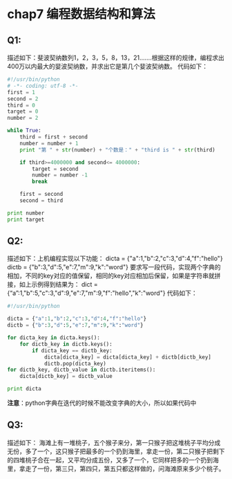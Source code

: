 # chap7 编程数据结构和算法
## Q1:
描述如下：斐波契纳数列1，2，3，5，8，13，21.......根据这样的规律，编程求出400万以内最大的婓波契纳数，并求出它是第几个婓波契纳数。
代码如下：

``` python
#!/usr/bin/python
# -*- coding: utf-8 -*-
first = 1
second = 2
third = 0
target = 0
number = 2

while True:
	third = first + second
	number = number + 1
	print "第 " + str(number) + "个数是：" + "third is " + str(third)

	if third>=4000000 and second<= 4000000:
		target = second
		number = number -1
		break

	first = second
	second = third

print number
print target
```
## Q2:
描述如下：上机编程实现以下功能：
dicta = {"a":1,"b":2,"c":3,"d":4,"f":"hello"}
dictb = {"b":3,"d":5,"e":7,"m":9,"k":"word"}
要求写一段代码，实现两个字典的相加，不同的key对应的值保留，相同的key对应相加后保留，如果是字符串就拼接，如上示例得到结果为：
dict = {“a”:1,"b":5,"c":3,"d":9,"e":7,"m":9,"f":"hello","k":"word"}
代码如下：

``` python
#!/usr/bin/python

dicta = {"a":1,"b":2,"c":3,"d":4,"f":"hello"}
dictb = {"b":3,"d":5,"e":7,"m":9,"k":"word"}

for dicta_key in dicta.keys():
	for dictb_key in dictb.keys():
		if dicta_key == dictb_key:
			dicta[dicta_key] = dicta[dicta_key] + dictb[dictb_key]
			dictb.pop(dicta_key)
for dictb_key, dictb_value in dictb.iteritems():
	dicta[dictb_key] = dictb_value

print dicta
```
**注意**：python字典在迭代的时候不能改变字典的大小，所以如果代码中

## Q3:
描述如下：
海滩上有一堆桃子，五个猴子来分，第一只猴子把这堆桃子平均分成无份，多了一个，这只猴子把最多的一个扔到海里，拿走一份，第二只猴子把剩下的四堆桃子合在一起，又平均分成五份，又多了一个，它同样把多的一个扔到海里，拿走了一份，第三只，第四只，第五只都这样做的，问海滩原来多少个桃子。
